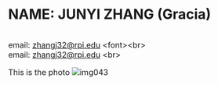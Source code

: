 NAME: JUNYI ZHANG (Gracia)
====
<br><font size="3">email: zhangj32@rpi.edu  \<font>\<br>
<br>email: zhangj32@rpi.edu \<br>


This is the photo ![img043](https://user-images.githubusercontent.com/32678121/58337935-e51f7300-7e14-11e9-8933-cde945d14383.jpg)
